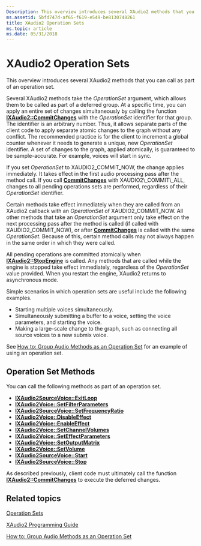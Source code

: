 ```yaml
---
Description: This overview introduces several XAudio2 methods that you can call as part of an operation set.
ms.assetid: 5bfd747d-af65-f619-e549-be8130748261
title: XAudio2 Operation Sets
ms.topic: article
ms.date: 05/31/2018
---
```


# XAudio2 Operation Sets

This overview introduces several XAudio2 methods that you can call as part of an operation set.

Several XAudio2 methods take the *OperationSet* argument, which allows them to be called as part of a deferred group. At a specific time, you can apply an entire set of changes simultaneously by calling the function [**IXAudio2::CommitChanges**](https://msdn.microsoft.com/library/Ee418603(v=VS.85).aspx) with the *OperationSet* identifier for that group. The identifier is an arbitrary number. Thus, it allows separate parts of the client code to apply separate atomic changes to the graph without any conflict. The recommended practice is for the client to increment a global counter whenever it needs to generate a unique, new *OperationSet* identifier. A set of changes to the graph, applied atomically, is guaranteed to be sample-accurate. For example, voices will start in sync.

If you set *OperationSet* to XAUDIO2\_COMMIT\_NOW, the change applies immediately. It takes effect in the first audio processing pass after the method call. If you call [**CommitChanges**](https://msdn.microsoft.com/library/Ee418603(v=VS.85).aspx) with XAUDIO2\_COMMIT\_ALL, changes to all pending operations sets are performed, regardless of their *OperationSet* identifier.

Certain methods take effect immediately when they are called from an XAudio2 callback with an *OperationSet* of XAUDIO2\_COMMIT\_NOW. All other methods that take an *OperationSet* argument only take effect on the next processing pass after the method is called (if called with XAUDIO2\_COMMIT\_NOW), or after [**CommitChanges**](https://msdn.microsoft.com/library/Ee418603(v=VS.85).aspx) is called with the same *OperationSet*. Because of this, certain method calls may not always happen in the same order in which they were called.

All pending operations are committed atomically when [**IXAudio2::StopEngine**](https://msdn.microsoft.com/library/Ee418628(v=VS.85).aspx) is called. Any methods that are called while the engine is stopped take effect immediately, regardless of the *OperationSet* value provided. When you restart the engine, XAudio2 returns to asynchronous mode.

Simple scenarios in which operation sets are useful include the following examples.

-   Starting multiple voices simultaneously.
-   Simultaneously submitting a buffer to a voice, setting the voice parameters, and starting the voice.
-   Making a large-scale change to the graph, such as connecting all source voices to a new submix voice.

See [How to: Group Audio Methods as an Operation Set](how-to--group-audio-methods-as-an-operation-set.md) for an example of using an operation set.

## Operation Set Methods

You can call the following methods as part of an operation set.

-   [**IXAudio2SourceVoice::ExitLoop**](https://msdn.microsoft.com/library/Ee418465(v=VS.85).aspx)
-   [**IXAudio2Voice::SetFilterParameters**](https://msdn.microsoft.com/library/Ee418596(v=VS.85).aspx)
-   [**IXAudio2SourceVoice::SetFrequencyRatio**](https://msdn.microsoft.com/library/Ee418469(v=VS.85).aspx)
-   [**IXAudio2Voice::DisableEffect**](https://msdn.microsoft.com/library/Ee418583(v=VS.85).aspx)
-   [**IXAudio2Voice::EnableEffect**](https://msdn.microsoft.com/library/Ee418584(v=VS.85).aspx)
-   [**IXAudio2Voice::SetChannelVolumes**](https://msdn.microsoft.com/library/Ee418593(v=VS.85).aspx)
-   [**IXAudio2Voice::SetEffectParameters**](https://msdn.microsoft.com/library/Ee418595(v=VS.85).aspx)
-   [**IXAudio2Voice::SetOutputMatrix**](https://msdn.microsoft.com/library/Ee418598(v=VS.85).aspx)
-   [**IXAudio2Voice::SetVolume**](https://msdn.microsoft.com/library/Ee418600(v=VS.85).aspx)
-   [**IXAudio2SourceVoice::Start**](https://msdn.microsoft.com/library/Ee418471(v=VS.85).aspx)
-   [**IXAudio2SourceVoice::Stop**](https://msdn.microsoft.com/library/Ee418472(v=VS.85).aspx)

As described previously, client code must ultimately call the function [**IXAudio2::CommitChanges**](https://msdn.microsoft.com/library/Ee418603(v=VS.85).aspx) to execute the deferred changes.

## Related topics

<dl> <dt>

[Operation Sets](operation-sets.md)
</dt> <dt>

[XAudio2 Programming Guide](programming-guide.md)
</dt> <dt>

[How to: Group Audio Methods as an Operation Set](how-to--group-audio-methods-as-an-operation-set.md)
</dt> </dl>

 

 



